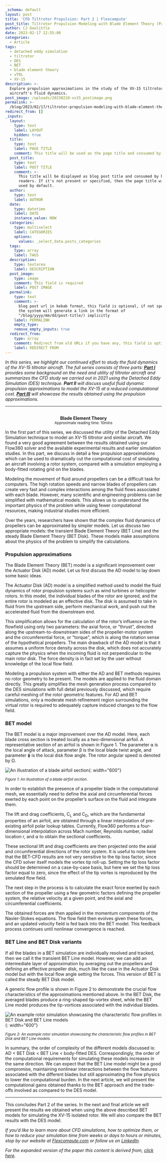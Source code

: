 ```yaml
---
_schema: default
layout: post
title: 'CFD Tiltrotor Propulsion: Part 2 | Flexcompute'
post_title: Tiltrotor Propulsion Modeling with Blade Element Theory (Part 2 of 3)
author: CJ Doolittle
date: 2023-02-17 12:55:00
categories:
  - Article
tags:
  - detached eddy simulation
  - tiltrotor
  - DES
  - BET
  - blade element theory
  - vTOL
  - XV-15
description: >-
  Explore propulsion approximations in the study of the XV-15 tiltrotor
  aircraft's fluid dynamics.
post_image: /uploads/20230210-xv15_postimage.png
permalink: >-
  /blog/2023/02/17/tiltrotor-propulsion-modeling-with-blade-element-theory-part-2-of-3
redirect_from: []
_inputs:
  layout:
    type: text
    label: LAYOUT
    hidden: true
  title:
    type: text
    label: PAGE TITLE
    comment: This title will be used as the page title and consumed by search engine
  post_title:
    type: text
    label: POST TITLE
    comment: >-
      This title will be displayed as blog post title and consumed by human
      readers. If it's not present or specified, then the page title will be
      used by default.
  author:
    type: text
    label: AUTHOR
  date:
    type: datetime
    label: DATE
    instance_value: NOW
  categories:
    type: multiselect
    label: CATEGORIES
    options:
      values: _select_data.posts_categories
  tags:
    type: array
    label: TAGS
  description:
    type: textarea
    label: DESCRIPTION
  post_image:
    type: image
    comment: This field is required
    label: POST IMAGE
  permalink:
    type: text
    comment: >-
      blog post url in kebab format, this field is optional, if not specified,
      the system will generate a link in the format of
      "/blog/yyyy/mm/dd/post-title/) implicitly
    label: PERMALINK
    empty_type:
    remove_empty_inputs: true
  redirect_from:
    type: array
    comment: Redirect from old URLs if you have any, this field is optional.
    label: REDIRECT FROM
---
```

*In this series, we highlight our continued effort to study the fluid dynamics of the XV-15 tiltrotor aircraft. The full series consists of three parts:* [***Part I***](https://www.flexcompute.com/blog/2023/02/10/tiltrotor-propulsion-modeling-with-blade-element-theory-part-1-of-3) *provides some background on the need and utility of tiltrotor aircraft and summarizes the CFD study we carried out in 2021 using the Detached Eddy Simulation (DES) technique. **Part II** will discuss useful fluid dynamic propulsion approximations to model the XV-15 at a reduced computational cost.* [***Part III***](https://www.flexcompute.com/blog/2023/02/24/tiltrotor-propulsion-modeling-with-blade-element-theory-part-3-of-3) *will showcase the results obtained using the propulsion approximations.*

---

##

<center><b>Blade Element Theory </b></center>

<center><small>Approximate reading time: 10mins</small></center>



In the first part of this series, we discussed the utility of the Detached Eddy Simulation technique to model an XV-15 tiltrotor and similar aircraft. We found a very good agreement between the results obtained using our Flow360 solver and the available experimental results and earlier simulation studies. In this part, we discuss in detail a few propulsion approximations which can be used to dramatically cut the computational cost of simulating an aircraft involving a rotor system, compared with a simulation employing a body-fitted rotating grid on the blades.

Modeling the movement of fluid around propellers can be a difficult task for computers. The high rotation speeds and narrow blades of propellers can create very fast and complex interactions among the fluid flows associated with each blade. However, many scientific and engineering problems can be simplified with mathematical models. This allows us to understand the important physics of the problem while using fewer computational resources, making industrial studies more efficient.

Over the years, researchers have shown that the complex fluid dynamics of propellers can be approximated by simpler models. Let us discuss two appropriate models: the transient Blade Element Theory (BET Line) and the steady Blade Element Theory (BET Disk). These models make assumptions about the physics of the problem to simplify the calculations.

### **Propulsion approximations**

The Blade Element Theory (BET) model is a significant improvement over the Actuator Disk (AD) model. Let us first discuss the AD model to lay down some basic ideas.

The Actuator Disk (AD) model is a simplified method used to model the fluid dynamics of rotor propulsion systems such as wind turbines or helicopter rotors. In this model, the individual blades of the rotor are ignored, and the entire rotor is modeled as an effective disk. The disk is assumed to take in fluid from the upstream side, perform mechanical work, and push out the accelerated fluid from the downstream end.

This simplification allows for the calculation of the rotor’s influence on the flowfield using only two parameters: the axial force, or "thrust", directed along the upstream-to-downstream sides of the propeller-motor system and the circumferential force, or "torque", which is along the rotation sense of the hypothetical propellers. The main drawback of the AD model is that it assumes a uniform force density across the disk, which does not accurately capture the physics when the incoming fluid is not perpendicular to the main rotor disk. The force density is in fact set by the user without knowledge of the local flow field.

Modeling a propulsion system with either the AD and BET methods requires no rotor geometry to be present. The models are applied to the fluid domain directly. This greatly simplifies the mesh generation process compared to the DES simulations with full detail previously discussed, which require careful meshing of the rotor geometric features. For AD and BET simulations, only a moderate mesh refinement region surrounding the virtual rotor is required to adequately capture induced changes to the flow field.

### **BET model**

The BET model is a major improvement over the AD model. Here, each blade cross section is treated locally as a two-dimensional airfoil. A representative section of an airfoil is shown in Figure 1. The parameter ⍺ is the local angle of attack, parameter β is the local blade twist angle, and parameter ɸ is the local disk flow angle. The rotor angular speed is denoted by Ω.

![An illustration of a blade airfoil section](/uploads/20230206-xv15-pt2-fig1.PNG "Figure 1: An illustration of a blade airfoil section."){: width="600"}

<small><i>Figure 1: An illustration of a blade airfoil section.</i></small>

In order to establish the presence of a propeller blade in the computational mesh, we essentially need to define the axial and circumferential forces exerted by each point on the propeller’s surface on the fluid and integrate them.

The lift and drag coefficients, C<sub>L</sub> and C<sub>D</sub>, which are the fundamental properties of an airfoil, are obtained through a linear interpolation of pre-existing airfoil polar lookup tables. Currently, Flow360 performs a four-dimensional interpolation across Mach number, Reynolds number, radial location r, and ⍺ to obtain the sectional coefficients.

These sectional lift and drag coefficients are then projected onto the axial and circumferential directions of the rotor system. It is useful to note here that the BET-CFD results are not very sensitive to the tip loss factor, since the CFD solver itself models the vortex tip roll-up. Setting the tip loss factor should be determined on a case-by-case basis, but here we set the tip loss factor equal to zero, since the effect of the tip vortex is reproduced by the simulated flow field.

The next step in the process is to calculate the exact force exerted by each section of the propeller using a few geometric factors defining the propeller system, the relative velocity at a given point, and the axial and circumferential coefficients.

The obtained forces are then applied in the momentum components of the Navier-Stokes equations. The flow field then evolves given these forces, and an updated velocity field is fed back into the BET model. This feedback process continues until nonlinear convergence is reached.

### **BET Line and BET Disk variants**

If all the blades in a BET simulation are individually resolved and tracked, then we call it the transient BET Line model. However, we can add an intermediate layer of approximation by averaging out the propellers and defining an effective propeller disk, much like the case in the Actuator Disk model but with the local flow angle setting the forces. This version of BET is called the steady BET Disk model.

A generic flow profile is shown in Figure 2 to demonstrate the crucial flow characteristics of the approximations mentioned above. In the BET Disk, the averaged blades produce a ring-shaped tip-vortex sheet, while the BET Line model produces the tip-vortices associated with the individual blades.

![An example rotor simulation showcasing the characteristic flow profiles in BET Disk and BET Line models](/uploads/20230206-xv15-pt2-fig2.png "Figure 2: An example rotor simulation showcasing the characteristic flow profiles in BET Disk and BET Line models."){: width="600"}

<small><i>Figure 2: An example rotor simulation showcasing the characteristic flow profiles in BET Disk and BET Line models.</i></small>

In summary, the order of complexity of the different models discussed is: AD &lt; BET Disk &lt; BET Line &lt; body-fitted DES. Correspondingly, the order of the computational requirements for simulating these models increases in the same direction. We can expect that the BET Line model might be a good compromise, maintaining nonlinear interactions between the flow features associated with the different blades but still approximating the flow physics to lower the computational burden. In the next article, we will present the computational gains obtained thanks to the BET approach and the trade-offs involved as compared to the DES model.

---

This concludes Part 2 of the series. In the next and final article we will present the results we obtained when using the above described BET models for simulating the XV-15 isolated rotor. We will also compare the BET results with the DES model.

*If you’d like to learn more about CFD simulations, how to optimize them, or how to reduce your simulation time from weeks or days to hours or minutes, stop by our website at* [*Flexcompute.com*](https://www.flexcompute.com/) *or follow us on* [*LinkedIn*](https://www.linkedin.com/company/flexcompute-inc/)*.*

*For the expanded version of the paper this content is derived from,* [*click here*](https://www.flexcompute.com/flow360/publications/#xv-15-rotor-simulation-in-flow360-using-the-blade-element-theory)*.*
